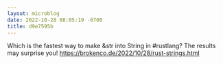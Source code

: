 ```yaml
---
layout: microblog
date: 2022-10-28 08:05:19 -0700
title: d9e7595b
---
```

Which is the fastest way to make &str into String in #rustlang? The results may surprise you! https://brokenco.de/2022/10/28/rust-strings.html
